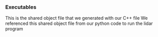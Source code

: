 ### Executables
This is the shared object file that we generated with our C++ file
We referenced this shared object file from our python code to run the lidar program